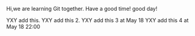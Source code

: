 Hi,we are learning Git together.
Have a good time!
good day!

YXY add this.
YXY add this 2.
YXY add this 3 at May 18
YXY add this 4 at May 18 22:00